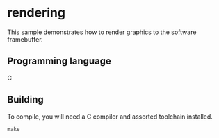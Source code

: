 # rendering
This sample demonstrates how to render graphics to the software framebuffer. 

## Programming language
C

## Building
To compile, you will need a C compiler and assorted toolchain installed.

	make

